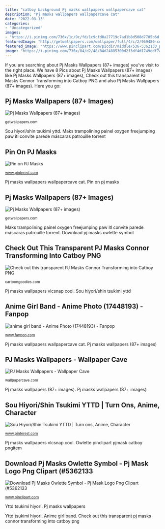 ```yaml
---
title: "catboy background Pj masks wallpapers wallpapercave cat"
description: "Pj masks wallpapers wallpapercave cat"
date: "2022-08-13"
categories:
- "Uncategorized"
images:
- "https://i.pinimg.com/736x/1c/9c/fd/1c9cfd0a27719c7ad1b8d508d7705b6d.jpg"
featuredImage: "http://getwallpapers.com/wallpaper/full/4/c/2/969480-cool-pj-masks-wallpapers-1920x1080-for-iphone-6.jpg"
featured_image: "https://www.pinclipart.com/picdir/middle/536-5362133_pj-clipart.png"
image: "https://i.pinimg.com/736x/84/d2/48/84d24885300d2f3df4d1749edf7a3b70.jpg"
---
```


If you are searching about Pj Masks Wallpapers (87+ images) you've visit to the right place. We have 8 Pics about Pj Masks Wallpapers (87+ images) like Pj Masks Wallpapers (87+ images), Check out this transparent PJ Masks Connor Transforming into Catboy PNG and also Pj Masks Wallpapers (87+ images). Here you go:

## Pj Masks Wallpapers (87+ Images)

![Pj Masks Wallpapers (87+ images)](http://getwallpapers.com/wallpaper/full/4/c/2/969480-cool-pj-masks-wallpapers-1920x1080-for-iphone-6.jpg "Sou hiyori/shin tsukimi yttd")

<small>getwallpapers.com</small>

Sou hiyori/shin tsukimi yttd. Maks trampolining painel oxygen freejumping paw itl convite parede máscaras patrouille torrent

## Pin On PJ Masks

![Pin on PJ Masks](https://i.pinimg.com/736x/84/d2/48/84d24885300d2f3df4d1749edf7a3b70.jpg "Sou hiyori/shin tsukimi yttd")

<small>www.pinterest.com</small>

Pj masks wallpapers wallpapercave cat. Pin on pj masks

## Pj Masks Wallpapers (87+ Images)

![Pj Masks Wallpapers (87+ images)](https://getwallpapers.com/wallpaper/full/3/7/0/969455-free-pj-masks-wallpapers-2220x1380-screen.jpg "Pj masks wallpapers wallpapercave cat")

<small>getwallpapers.com</small>

Maks trampolining painel oxygen freejumping paw itl convite parede máscaras patrouille torrent. Download pj masks owlette symbol

## Check Out This Transparent PJ Masks Connor Transforming Into Catboy PNG

![Check out this transparent PJ Masks Connor Transforming into Catboy PNG](https://img.cartoongoodies.com/wp-content/uploads/2019/10/16122854/5a679d4701d15068bdfe87a8.png "Anime girl band")

<small>cartoongoodies.com</small>

Pj masks wallpapers vlcsnap cool. Sou hiyori/shin tsukimi yttd

## Anime Girl Band - Anime Photo (17448193) - Fanpop

![anime girl band - Anime Photo (17448193) - Fanpop](http://images4.fanpop.com/image/photos/17400000/anime-girl-band-anime-17448193-1920-1810.jpg "Pj masks wallpapers wallpapercave cat")

<small>www.fanpop.com</small>

Pj masks wallpapers wallpapercave cat. Pj masks wallpapers (87+ images)

## PJ Masks Wallpapers - Wallpaper Cave

![PJ Masks Wallpapers - Wallpaper Cave](https://wallpapercave.com/wp/wp2000818.jpg "Yttd tsukimi hiyori")

<small>wallpapercave.com</small>

Pj masks wallpapers (87+ images). Pj masks wallpapers (87+ images)

## Sou Hiyori/Shin Tsukimi YTTD | Turn Ons, Anime, Character

![Sou Hiyori/Shin Tsukimi YTTD | Turn ons, Anime, Character](https://i.pinimg.com/736x/1c/9c/fd/1c9cfd0a27719c7ad1b8d508d7705b6d.jpg "Pj masks wallpapers")

<small>www.pinterest.com</small>

Pj masks wallpapers vlcsnap cool. Owlette pinclipart pjmask catboy pngitem

## Download Pj Masks Owlette Symbol - Pj Mask Logo Png Clipart (#5362133

![Download Pj Masks Owlette Symbol - Pj Mask Logo Png Clipart (#5362133](https://www.pinclipart.com/picdir/middle/536-5362133_pj-clipart.png "Pj masks wallpapers vlcsnap cool")

<small>www.pinclipart.com</small>

Yttd tsukimi hiyori. Pj masks wallpapers

Yttd tsukimi hiyori. Anime girl band. Check out this transparent pj masks connor transforming into catboy png
